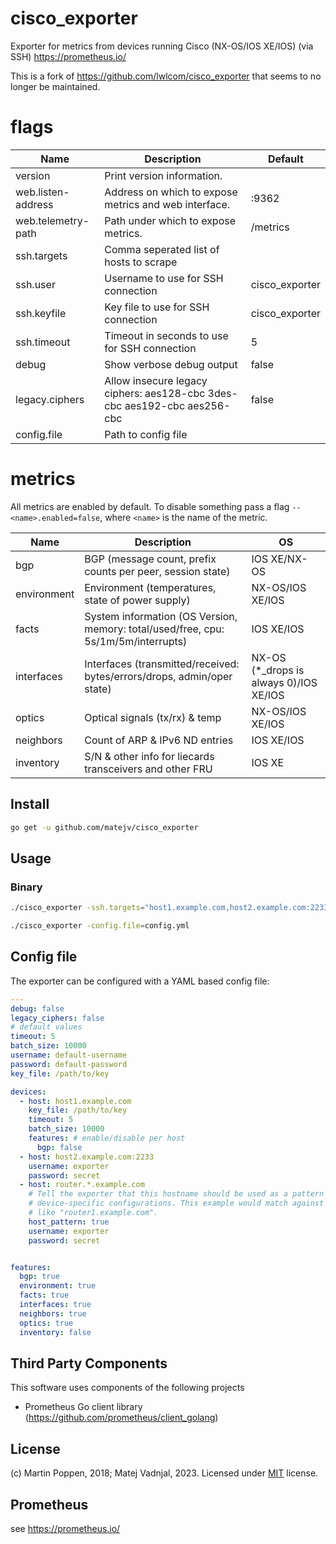 # cisco_exporter
Exporter for metrics from devices running Cisco (NX-OS/IOS XE/IOS) (via SSH) https://prometheus.io/

This is a fork of https://github.com/lwlcom/cisco_exporter that seems to no longer be maintained.

# flags
Name     | Description | Default
---------|-------------|---------
version | Print version information. |
web.listen-address | Address on which to expose metrics and web interface. | :9362
web.telemetry-path | Path under which to expose metrics. | /metrics
ssh.targets | Comma seperated list of hosts to scrape |
ssh.user | Username to use for SSH connection | cisco_exporter
ssh.keyfile | Key file to use for SSH connection | cisco_exporter
ssh.timeout | Timeout in seconds to use for SSH connection | 5
debug | Show verbose debug output | false
legacy.ciphers | Allow insecure legacy ciphers: aes128-cbc 3des-cbc aes192-cbc aes256-cbc | false
config.file | Path to config file |

# metrics

All metrics are enabled by default. To disable something pass a flag `--<name>.enabled=false`, where `<name>` is the name of the metric.

Name     | Description | OS
---------|-------------|----
bgp | BGP (message count, prefix counts per peer, session state) | IOS XE/NX-OS
environment | Environment (temperatures, state of power supply) | NX-OS/IOS XE/IOS
facts | System information (OS Version, memory: total/used/free, cpu: 5s/1m/5m/interrupts) | IOS XE/IOS
interfaces | Interfaces (transmitted/received: bytes/errors/drops, admin/oper state) | NX-OS (*_drops is always 0)/IOS XE/IOS
optics | Optical signals (tx/rx) & temp | NX-OS/IOS XE/IOS
neighbors | Count of ARP & IPv6 ND entries | IOS XE/IOS
inventory | S/N & other info for liecards transceivers and other FRU | IOS XE

## Install
```bash
go get -u github.com/matejv/cisco_exporter
```

## Usage

### Binary
```bash
./cisco_exporter -ssh.targets="host1.example.com,host2.example.com:2233,172.16.0.1" -ssh.keyfile=cisco_exporter
```

```bash
./cisco_exporter -config.file=config.yml
```

## Config file
The exporter can be configured with a YAML based config file:

```yaml
---
debug: false
legacy_ciphers: false
# default values
timeout: 5
batch_size: 10000
username: default-username
password: default-password
key_file: /path/to/key

devices:
  - host: host1.example.com
    key_file: /path/to/key
    timeout: 5
    batch_size: 10000
    features: # enable/disable per host
      bgp: false
  - host: host2.example.com:2233
    username: exporter
    password: secret
  - host: router.*.example.com
    # Tell the exporter that this hostname should be used as a pattern when loading
    # device-specific configurations. This example would match against a hostname
    # like "router1.example.com".
    host_pattern: true
    username: exporter
    password: secret


features:
  bgp: true
  environment: true
  facts: true
  interfaces: true
  neighbors: true
  optics: true
  inventory: false

```

## Third Party Components
This software uses components of the following projects
* Prometheus Go client library (https://github.com/prometheus/client_golang)

## License
(c) Martin Poppen, 2018; Matej Vadnjal, 2023. Licensed under [MIT](LICENSE) license.

## Prometheus
see https://prometheus.io/
